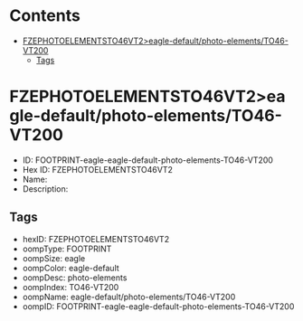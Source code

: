 



Contents
========

* [FZEPHOTOELEMENTSTO46VT2>eagle-default/photo-elements/TO46-VT200](#fzephotoelementsto46vt2eagle-defaultphoto-elementsto46-vt200)
	* [Tags](#tags)

# FZEPHOTOELEMENTSTO46VT2>eagle-default/photo-elements/TO46-VT200

- ID: FOOTPRINT-eagle-eagle-default-photo-elements-TO46-VT200
- Hex ID: FZEPHOTOELEMENTSTO46VT2
- Name: 
- Description: 

## Tags

- hexID: FZEPHOTOELEMENTSTO46VT2
- oompType: FOOTPRINT
- oompSize: eagle
- oompColor: eagle-default
- oompDesc: photo-elements
- oompIndex: TO46-VT200
- oompName: eagle-default/photo-elements/TO46-VT200
- oompID: FOOTPRINT-eagle-eagle-default-photo-elements-TO46-VT200
